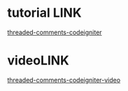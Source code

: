 # tutorial LINK #
[threaded-comments-codeigniter](http://webeasystep.com/blog/view_article/threaded_comments__in_codeigniter_easy_way)

# videoLINK #
[threaded-comments-codeigniter-video](https://www.youtube.com/watch?v=K9_wCK_fALY)